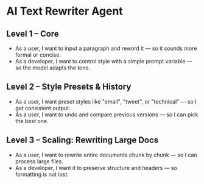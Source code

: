 # AI Text Rewriter Agent

## Level 1 – Core
- As a user, I want to input a paragraph and reword it — so it sounds more formal or concise.
- As a developer, I want to control style with a simple prompt variable — so the model adapts the tone.

## Level 2 – Style Presets & History
- As a user, I want preset styles like "email", "tweet", or "technical" — so I get consistent output.
- As a user, I want to undo and compare previous versions — so I can pick the best one.

## Level 3 – Scaling: Rewriting Large Docs
- As a user, I want to rewrite entire documents chunk by chunk — so I can process large files.
- As a developer, I want it to preserve structure and headers — so formatting is not lost.
